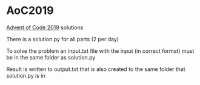 # AoC2019
[Advent of Code 2019](https://adventofcode.com/2019) solutions

There is a solution.py for all parts (2 per day)

To solve the problem an input.txt file with the input (in correct format) must be
in the same folder as solution.py

Result is written to output.txt that is also created to the same
folder that solution.py is in
